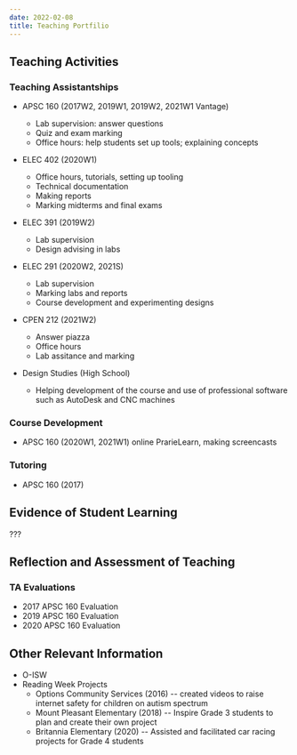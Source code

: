 ```yaml
---
date: 2022-02-08
title: Teaching Portfilio
---
```


## Teaching Activities

### Teaching Assistantships

- APSC 160 (2017W2, 2019W1, 2019W2, 2021W1 Vantage)
    - Lab supervision: answer questions
    - Quiz and exam marking
    - Office hours: help students set up tools; explaining concepts
- ELEC 402 (2020W1)
    - Office hours, tutorials, setting up tooling
    - Technical documentation
    - Making reports
    - Marking midterms and final exams
- ELEC 391 (2019W2)
    - Lab supervision
    - Design advising in labs
- ELEC 291 (2020W2, 2021S)
    - Lab supervision
    - Marking labs and reports
    - Course development and experimenting designs
- CPEN 212 (2021W2)
    - Answer piazza
    - Office hours
    - Lab assitance and marking

- Design Studies (High School)
    - Helping development of the course and use of professional software such as AutoDesk and CNC machines

### Course Development

- APSC 160 (2020W1, 2021W1) online PrarieLearn, making screencasts

### Tutoring

- APSC 160 (2017)

## Evidence of Student Learning

???

## Reflection and Assessment of Teaching

### TA Evaluations

- 2017 APSC 160 Evaluation
- 2019 APSC 160 Evaluation
- 2020 APSC 160 Evaluation


## Other Relevant Information

- O-ISW
- Reading Week Projects
    - Options Community Services (2016) -- created videos to raise internet safety for children on autism spectrum
    - Mount Pleasant Elementary (2018) -- Inspire Grade 3 students to plan and create their own project
    - Britannia Elementary (2020) -- Assisted and facilitated car racing projects for Grade 4 students

